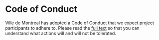 # Code of Conduct

Ville de Montreal has adopted a Code of Conduct that we expect project participants to adhere to. Please read the [full text](http://ville.montreal.qc.ca/pls/portal/docs/page/intra_fr/media/documents/code_conduite_employes.pdf) so that you can understand what actions will and will not be tolerated.